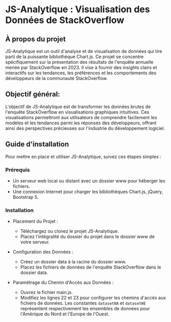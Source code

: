 # JS-Analytique : Visualisation des Données de StackOverflow

## À propos du projet
JS-Analytique est un outil d'analyse et de visualisation de données qui tire parti de la puissante bibliothèque Chart.js. 
Ce projet se concentre spécifiquement sur la présentation des résultats de l'enquête annuelle menée par StackOverflow en 2023. 
Il vise à fournir des insights clairs et interactifs sur les tendances, les préférences et les comportements des développeurs 
de la communauté StackOverflow.

## Objectif général:
L'objectif de JS-Analytique est de transformer les données brutes de l'enquête StackOverflow en visualisations graphiques 
intuitives. Ces visualisations permettront aux utilisateurs de comprendre facilement les modèles et les tendances parmi 
les réponses des développeurs, offrant ainsi des perspectives précieuses sur l'industrie du développement logiciel.

## Guide d'installation
Pour mettre en place et utiliser JS-Analytique, suivez ces étapes simples :

### Prérequis
- Un serveur web local ou distant avec un dossier www pour héberger les fichiers.
- Une connexion Internet pour charger les bibliothèques Chart.js, jQuery, Bootstrap 5.

### Installation
- Placement du Projet :
  - Téléchargez ou clonez le projet JS-Analytique.
  - Placez l'intégralité du dossier du projet dans le dossier www de votre serveur.

- Configuration des Données :
  - Créez un dossier data à la racine du dossier www.
  - Placez les fichiers de données de l'enquête StackOverflow dans le dossier data.

- Paramétrage du Chemin d'Accès aux Données :
  - Ouvrez le fichier main.js.
  - Modifiez les lignes 22 et 23 pour configurer les chemins d'accès aux fichiers de données. Les constantes `datasetNA` et `datasetWE` représentent respectivement les ensembles de données pour l'Amérique du Nord et l'Europe de l'Ouest.


    